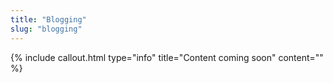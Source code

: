 ```yaml
---
title: "Blogging"
slug: "blogging"
---
```



{%
include callout.html
type="info"
title="Content coming soon"
content=""
%}




